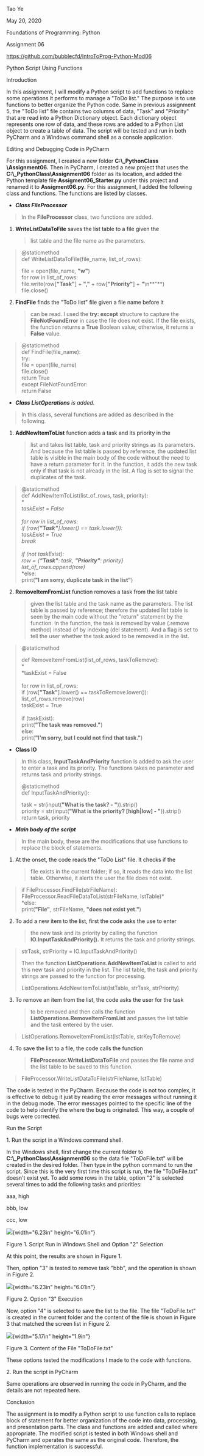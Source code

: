 Tao Ye

May 20, 2020

Foundations of Programming: Python

Assignment 06

<https://github.com/bubblecfd/IntroToProg-Python-Mod06>

Python Script Using Functions

Introduction

In this assignment, I will modify a Python script to add functions to
replace some operations it performs to manage a \"ToDo list.\" The
purpose is to use functions to better organize the Python code. Same in
previous assignment 5, the \"ToDo list\" file contains two columns of
data, \"Task\" and \"Priority" that are read into a Python Dictionary
object. Each dictionary object represents one row of data, and these
rows are added to a Python List object to create a table of data.
The script will be tested and run in both PyCharm and a Windows command
shell as a console application.

Editing and Debugging Code in PyCharm

For this assignment, I created a new folder **C:\\\_PythonClass
\\Assignment06.** Then in PyCharm, I created a new project that uses the
**C:\\\_PythonClass\\Assignment06** folder as its location, and added
the Python template file **Assigment06\_Starter.py** under this project
and renamed it to **Assigment06.py**. For this assignment, I added the
following class and functions. The functions are listed by classes.

-   ***Class FileProcessor***

> In the **FileProcessor** class, two functions are added.

1.  **WriteListDataToFile** saves the list table to a file given the
    > list table and the file name as the parameters.

> \@staticmethod\
> def WriteListDataToFile(file\_name, list\_of\_rows):
>
> file = open(file\_name, **\"w\"**)\
> for row in list\_of\_rows:\
> file.write(row\[**\"Task\"**\] + **\",\"** + row\[**\"Priority\"**\] +
> **\"**\\n**\"**)\
> file.close()

2.  **FindFile** finds the "ToDo list" file given a file name before it
    > can be read. I used the **try: except** structure to capture the
    > **FileNotFoundError** in case the file does not exist. If the file
    > exists, the function returns a **True** Boolean value; otherwise,
    > it returns a **False** value.

> \@staticmethod\
> def FindFile(file\_name):\
> try:\
> file = open(file\_name)\
> file.close()\
> return True\
> except FileNotFoundError:\
> return False

-   ***Class ListOperations** is added.*

> In this class, several functions are added as described in the
> following.

1.  **AddNewItemToList** function adds a task and its priority in the
    > list and takes list table, task and priority strings as its
    > parameters. And because the list table is passed by reference, the
    > updated list table is visible in the main body of the code without
    > the need to have a return parameter for it. In the function, it
    > adds the new task only if that task is not already in the list. A
    > flag is set to signal the duplicates of the task.

> \@staticmethod\
> def AddNewItemToList(list\_of\_rows, task, priority):\
> *\
> *taskExist = False\
> \
> for row in list\_of\_rows:\
> if (row\[**\"Task\"**\].lower() == task.lower()):\
> taskExist = True\
> break\
> \
> if (not taskExist):\
> row = {**\"Task\"**: task, **\"Priority\"**: priority}*\
> *list\_of\_rows.append(row)*\
> *else:\
> print(**\"I am sorry, duplicate task in the list\"**)

2.  **RemoveItemFromList** function removes a task from the list table
    > given the list table and the task name as the parameters. The list
    > table is passed by reference; therefore the updated list table is
    > seen by the main code without the "return" statement by the
    > function. In the function, the task is removed by value (.remove
    > method) instead of by indexing (del statement). And a flag is set
    > to tell the user whether the task asked to be removed is in the
    > list.

> \@staticmethod
>
> def RemoveItemFromList(list\_of\_rows, taskToRemove):\
> *\
> *taskExist = False\
> \
> for row in list\_of\_rows:\
> if (row\[**\"Task\"**\].lower() == taskToRemove.lower()):\
> list\_of\_rows.remove(row)\
> taskExist = True\
> \
> if (taskExist):\
> print(**\"The task was removed.\"**)\
> else:\
> print(**\"I\'m sorry, but I could not find that task.\"**)

-   **Class IO**

> In this class, **InputTaskAndPriority** function is added to ask the
> user to enter a task and its priority. The functions takes no
> parameter and returns task and priority strings.
>
> \@staticmethod\
> def InputTaskAndPriority():
>
> task = str(input(**\"What is the task? - \"**)).strip()\
> priority = str(input(**\"What is the priority? \[high\|low\] -
> \"**)).strip()\
> return task, priority

-   ***Main body of the script***

> In the main body, these are the modifications that use functions to
> replace the block of statements.

1.  At the onset, the code reads the "ToDo List" file. It checks if the
    > file exists in the current folder; if so, it reads the data into
    > the list table. Otherwise, it alerts the user the file does not
    > exist.

> if FileProcessor.FindFile(strFileName):\
> FileProcessor.ReadFileDataToList(strFileName, lstTable)*\
> *else:\
> print(**\"File\"**, strFileName, **\"does not exist yet.\"**)

2.  To add a new item to the list, first the code asks the use to enter
    > the new task and its priority by calling the function
    > **IO.InputTaskAndPriority().** It returns the task and priority
    > strings.

> strTask, strPriority = IO.InputTaskAndPriority()
>
> Then the function **ListOperations.AddNewItemToList** is called to add
> this new task and priority in the list. The list table, the task and
> priority strings are passed to the function for processing.
>
> ListOperations.AddNewItemToList(lstTable, strTask, strPriority)

3.  To remove an item from the list, the code asks the user for the task
    > to be removed and then calls the function
    > **ListOperations.RemoveItemFromList** and passes the list table
    > and the task entered by the user.

> ListOperations.RemoveItemFromList(lstTable, strKeyToRemove)

4.  To save the list to a file, the code calls the function
    > **FileProcessor.WriteListDataToFile** and passes the file name and
    > the list table to be saved to this function.

> FileProcessor.WriteListDataToFile(strFileName, lstTable)

The code is tested in the PyCharm. Because the code is not too complex,
it is effective to debug it just by reading the error messages without
running it in the debug mode. The error messages pointed to the specific
line of the code to help identify the where the bug is originated. This
way, a couple of bugs were corrected.

Run the Script

1\. Run the script in a Windows command shell.

In the Windows shell, first change the current folder to
**C:\\\_PythonClass\\Assignment06** so the data file "ToDoFile.txt" will
be created in the desired folder. Then type in the python command to run
the script. Since this is the very first time this script is run, the
file "ToDoFile.txt" doesn't exist yet. To add some rows in the table,
option "2" is selected several times to add the following tasks and
priorities:

aaa, high

bbb, low

ccc, low

![](./media/image1.png){width="6.23in" height="6.01in"}

Figure 1. Script Run in Windows Shell and Option "2" Selection

At this point, the results are shown in Figure 1.

Then, option "3" is tested to remove task "bbb", and the operation is
shown in Figure 2.

![](./media/image2.png){width="6.23in" height="6.01in"}

Figure 2. Option "3" Execution

Now, option "4" is selected to save the list to the file. The file
"ToDoFile.txt" is created in the current folder and the content of the
file is shown in Figure 3 that matched the screen list in Figure 2.

![](./media/image3.png){width="5.17in" height="1.9in"}

Figure 3. Content of the File "ToDoFile.txt"

These options tested the modifications I made to the code with
functions.

2\. Run the script in PyCharm

Same operations are observed in running the code in PyCharm, and the
details are not repeated here.

Conclusion

The assignment is to modify a Python script to use function calls to
replace block of statement for better organization of the code into
data, processing, and presentation parts. The class and functions are
added and called where appropriate. The modified script is tested in
both Windows shell and PyCharm and operates the same as the original
code. Therefore, the function implementation is successful.

